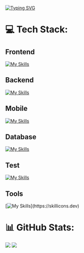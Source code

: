 
[![Typing SVG](https://readme-typing-svg.demolab.com?font=Fira+Code&weight=500&size=100&pause=1000&color=F7F7F7&center=true&vCenter=true&width=1920&height=250&lines=Hello+i'm+Wiliam+Melo;Hello+i'm+a+Full+Stack+Developer)](https://git.io/typing-svg)

# 💻 Tech Stack:

 ## Frontend

[![My Skills](https://skillicons.dev/icons?i=js,html,css,sass,styledcomponents,tailwind,ts,react,next,redux,threejs )](https://skillicons.dev)

 ## Backend
 [![My Skills](https://skillicons.dev/icons?i=nodejs,express,nest,prisma,sequelize)](https://skillicons.dev)

 ## Mobile
 [![My Skills](https://skillicons.dev/icons?i=react,flutter)](https://skillicons.dev)

 ## Database
 [![My Skills](https://skillicons.dev/icons?i=sqlite,mysql,mongodb,postgres)](https://skillicons.dev)
 
 ## Test
 [![My Skills](https://skillicons.dev/icons?i=jest)](https://skillicons.dev)
 
 ## Tools
  [![My Skills](https://skillicons.dev/icons?i=vercel,netlify,git,postman,github,)](https://skillicons.dev)


# 📊 GitHub Stats:

![](https://github-readme-stats.vercel.app/api?username=wiliammelo01&theme=blue-green&hide_border=false&include_all_commits=false&count_private=false)
![](https://github-readme-stats.vercel.app/api/top-langs/?username=wiliammelo01&theme=blue-green&hide_border=false&include_all_commits=false&count_private=false&layout=compact)


<!-- Proudly created with GPRM ( https://gprm.itsvg.in ) -->
